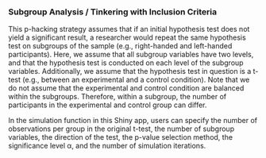 ### Subgroup Analysis / Tinkering with Inclusion Criteria

This p-hacking strategy assumes that if an initial hypothesis test does not yield a significant result, a researcher would repeat the same hypothesis test on subgroups of the sample (e.g., right-handed and left-handed participants). Here, we assume that all subgroup variables have two levels, and that the hypothesis test is conducted on each level of the subgroup variables. Additionally, we assume that the hypothesis test in question is a t-test (e.g., between an experimental and a control condition). Note that we do not assume that the experimental and control condition are balanced within the subgroups. Therefore, within a subgroup, the number of participants in the experimental and control group can differ.

In the simulation function in this Shiny app, users can specify the number of observations per group in the original t-test, the number of subgroup variables, the direction of the test, the p-value selection method, the significance level &alpha;, and the number of simulation iterations. 
